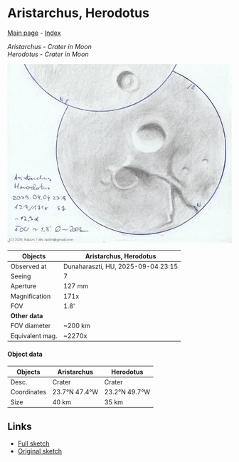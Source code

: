# Aristarchus, Herodotus

[Main page](../index.md) - [Index](../pages/obj_index.md)

_Aristarchus_ - _Crater in Moon_  
_Herodotus_ - _Crater in Moon_  

![Aristarchus, Herodotus](../img/aristarchus-herodotus-20250905.jpg)

Objects | Aristarchus, Herodotus
-|-
Observed at | Dunaharaszti, HU, 2025-09-04 23:15
Seeing | 7
Aperture | 127 mm
Magnification | 171x
FOV | 1.8'
**Other data** |  
FOV diameter | ~200 km
Equivalent mag. | ~2270x


#### Object data

Objects | Aristarchus | Herodotus
-|-|-
Desc. | Crater | Crater
Coordinates | 23.7°N 47.4°W | 23.2°N 49.7°W
Size | 40 km | 35 km

## Links

- [Full sketch](../img/archimedes-aristillus-autolycus-aristarchus-herodotus-20250905.jpg)
- [Original sketch](../scan/20250905011040_001.jpg)

